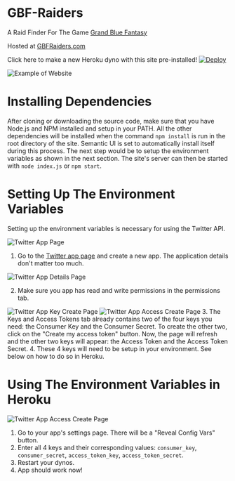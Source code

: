 # GBF-Raiders
A Raid Finder For The Game [Grand Blue Fantasy](http://game.granbluefantasy.jp/)

Hosted at [GBFRaiders.com](http://www.gbfraiders.com/)

Click here to make a new Heroku dyno with this site pre-installed! [![Deploy](https://www.herokucdn.com/deploy/button.svg)](https://heroku.com/deploy)

![Example of Website](https://github.com/ypinskiy/GBF-Raiders/raw/master/static/assets/misc/site-example.png)

# Installing Dependencies
After cloning or downloading the source code, make sure that you have Node.js and NPM installed and setup in your PATH. All the other dependencies will be installed when the command `npm install` is run in the root directory of the site. Semantic UI is set to automatically install itself during this process. The next step would be to setup the environment variables as shown in the next section. The site's server can then be started with `node index.js` or `npm start`.

# Setting Up The Environment Variables
Setting up the environment variables is necessary for using the Twitter API.

![Twitter App Page](https://github.com/ypinskiy/GBF-Raiders/raw/master/static/assets/misc/twitter-app-page.png)

1. Go to the [Twitter app page](https://apps.twitter.com/) and create a new app. The application details don't matter too much.

![Twitter App Details Page](https://github.com/ypinskiy/GBF-Raiders/raw/master/static/assets/misc/twitter-app-create-details.png)

2. Make sure you app has read and write permissions in the permissions tab.

![Twitter App Key Create Page](https://github.com/ypinskiy/GBF-Raiders/raw/master/static/assets/misc/twitter-app-key-create.png)
![Twitter App Access Create Page](https://github.com/ypinskiy/GBF-Raiders/raw/master/static/assets/misc/twitter-app-access-token-create.png)
3. The Keys and Access Tokens tab already contains two of the four keys you need: the Consumer Key and the Consumer Secret. To create the other two, click on the "Create my access token" button. Now, the page will refresh and the other two keys will appear: the Access Token and the Access Token Secret.
4. These 4 keys will need to be setup in your environment. See below on how to do so in Heroku.

# Using The Environment Variables in Heroku
![Twitter App Access Create Page](https://github.com/ypinskiy/GBF-Raiders/raw/master/static/assets/misc/heroku-show-config.png)
1. Go to your app's settings page. There will be a "Reveal Config Vars" button.
2. Enter all 4 keys and their corresponding values: `consumer_key`, `consumer_secret`, `access_token_key`, `access_token_secret`.
3. Restart your dynos.
4. App should work now!
